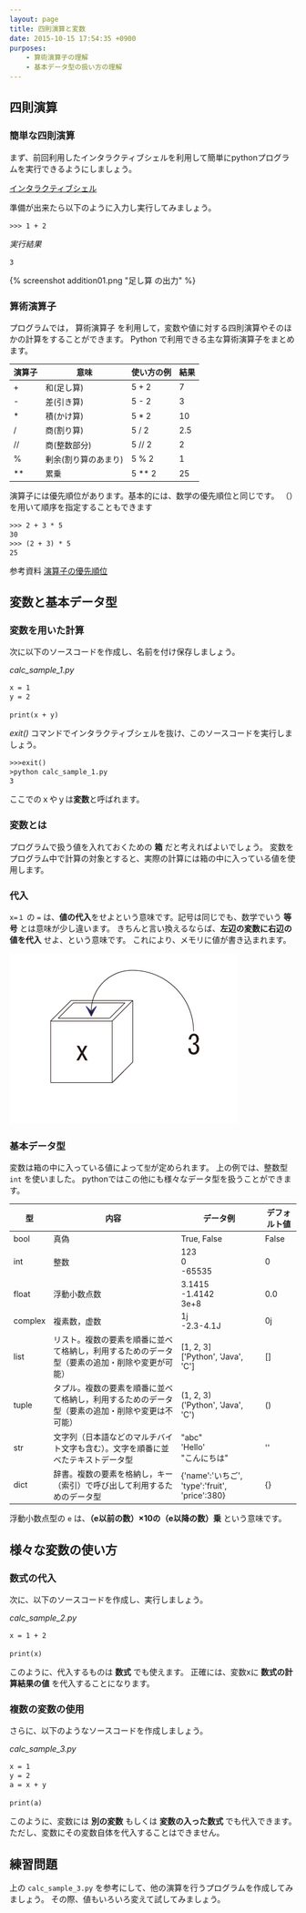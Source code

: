 ```yaml
---
layout: page
title: 四則演算と変数
date: 2015-10-15 17:54:35 +0900
purposes:
    - 算術演算子の理解
    - 基本データ型の扱い方の理解
---
```



四則演算
--------

### 簡単な四則演算

まず、前回利用したインタラクティブシェルを利用して簡単にpythonプログラムを実行できるようにしましょう。

[インタラクティブシェル](../01/index.html#chapter11)

<!--
コンパイルの方法は、以下を参考にしましょう。

<span class="label label-info">参考資料</span> [コンパイルと実行（Windows コマンドプロンプト）](../../appendix/win_javac.html)

<span class="label label-info">参考資料</span> [コンパイルと実行（Mac ターミナル）](../../appendix/mac_javac.html)

<span class="label label-info">参考資料</span> [コンパイルと実行（Eclipse）](../../appendix/eclipse.html)
-->

    

準備が出来たら以下のように入力し実行してみましょう。

    >>> 1 + 2

*実行結果*

    3

{% screenshot addition01.png "足し算 の出力" %}

### 算術演算子

プログラムでは， 算術演算子 を利用して，変数や値に対する四則演算やそのほかの計算をすることができます。 
Python で利用できる主な算術演算子をまとめます。

演算子 | 意味 | 使い方の例 | 結果
--- | --- | --- | ---
+ | 和(足し算) | 5 + 2 | 7
- | 差(引き算) | 5 - 2 | 3
* | 積(かけ算) | 5 * 2 | 10
/ | 商(割り算) | 5 / 2 | 2.5
// | 商(整数部分) | 5 // 2 | 2
% | 剰余(割り算のあまり) | 5 % 2 | 1
** | 累乗 | 5 ** 2 | 25

演算子には優先順位があります。基本的には、数学の優先順位と同じです。
（）を用いて順序を指定することもできます

    >>> 2 + 3 * 5
    30
    >>> (2 + 3) * 5
    25

<span class="label label-info">参考資料</span> [演算子の優先順位](../../appendix/priority_order.html)


変数と基本データ型
------------------

### 変数を用いた計算
次に以下のソースコードを作成し、名前を付け保存しましょう。

*calc_sample_1.py*

    x = 1
    y = 2
    
    print(x + y)    

*exit()* コマンドでインタラクティブシェルを抜け、このソースコードを実行しましょう。

    >>>exit() 
    >python calc_sample_1.py
    3
    
ここでのｘやｙは**変数**と呼ばれます。    

### 変数とは

プログラムで扱う値を入れておくための **箱** だと考えればよいでしょう。
変数をプログラム中で計算の対象とすると、実際の計算には箱の中に入っている値を使用します。

### 代入

`x=１` の `=` は、**値の代入**をせよという意味です。記号は同じでも、数学でいう **等号** とは意味が少し違います。
きちんと言い換えるならば、**左辺の変数に右辺の値を代入** せよ、という意味です。
これにより、メモリに値が書き込まれます。

![](./pic/box01.png)

### 基本データ型

変数は箱の中に入っている値によって`型`が定められます。
上の例では、整数型 `int` を使いました。
pythonではこの他にも様々なデータ型を扱うことができます。

型 | 内容 | データ例 | デフォルト値
--- | --- | --- | ---
bool | 真偽 | True, False | False
int | 整数 | 123 <br> 0 <br> -65535 | 0
float | 浮動小数点数 | 3.1415 <br> -1.4142 <br> 3e+8| 0.0
complex | 複素数，虚数 | 1j <br> -2.3-4.1J | 0j
list | リスト。複数の要素を順番に並べて格納し，利用するためのデータ型（要素の追加・削除や変更が可能） | [1, 2, 3] <br> ['Python', 'Java', 'C'] | []
tuple | タプル。複数の要素を順番に並べて格納し，利用するためのデータ型（要素の追加・削除や変更は不可能） | (1, 2, 3) <br> ('Python', 'Java', 'C') | ()
str | 文字列（日本語などのマルチバイト文字も含む）。文字を順番に並べたテキストデータ型 | "abc" <br> 'Hello' <br> "こんにちは" | ''
dict | 辞書。複数の要素を格納し，キー（索引）で呼び出して利用するためのデータ型 | {'name':'いちご', 'type':'fruit', 'price':380} | {}

浮動小数点型の `e` は、**（e以前の数）×10の（e以降の数）乗** という意味です。


様々な変数の使い方
------------------

### 数式の代入

次に、以下のソースコードを作成し、実行しましょう。

*calc_sample_2.py*

    x = 1 + 2
    
    print(x)
    
このように、代入するものは **数式** でも使えます。
正確には、変数xに **数式の計算結果の値** を代入することになります。

### 複数の変数の使用

さらに、以下のようなソースコードを作成しましょう。

*calc_sample_3.py*

    x = 1
    y = 2
    a = x + y
    
    print(a)

このように、変数には **別の変数** もしくは **変数の入った数式** でも代入できます。
ただし、変数にその変数自体を代入することはできません。

練習問題
--------

上の `calc_sample_3.py` を参考にして、他の演算を行うプログラムを作成してみましょう。
その際、値もいろいろ変えて試してみましょう。
